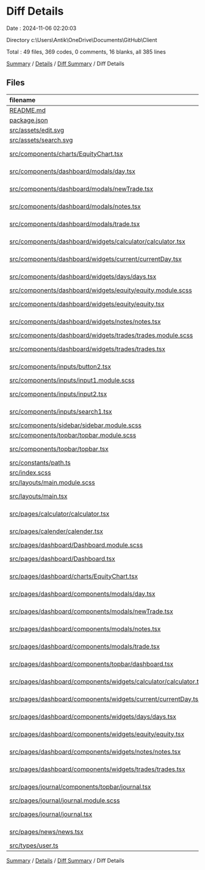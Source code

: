 # Diff Details

Date : 2024-11-06 02:20:03

Directory c:\\Users\\Antik\\OneDrive\\Documents\\GitHub\\Client

Total : 49 files,  369 codes, 0 comments, 16 blanks, all 385 lines

[Summary](results.md) / [Details](details.md) / [Diff Summary](diff.md) / Diff Details

## Files
| filename | language | code | comment | blank | total |
| :--- | :--- | ---: | ---: | ---: | ---: |
| [README.md](/README.md) | Markdown | -8 | 0 | -4 | -12 |
| [package.json](/package.json) | JSON | 1 | 0 | 0 | 1 |
| [src/assets/edit.svg](/src/assets/edit.svg) | XML | 3 | 0 | 1 | 4 |
| [src/assets/search.svg](/src/assets/search.svg) | XML | 3 | 0 | 1 | 4 |
| [src/components/charts/EquityChart.tsx](/src/components/charts/EquityChart.tsx) | TypeScript JSX | -120 | -1 | -3 | -124 |
| [src/components/dashboard/modals/day.tsx](/src/components/dashboard/modals/day.tsx) | TypeScript JSX | -18 | 0 | -2 | -20 |
| [src/components/dashboard/modals/newTrade.tsx](/src/components/dashboard/modals/newTrade.tsx) | TypeScript JSX | -110 | 0 | -6 | -116 |
| [src/components/dashboard/modals/notes.tsx](/src/components/dashboard/modals/notes.tsx) | TypeScript JSX | -92 | 0 | -5 | -97 |
| [src/components/dashboard/modals/trade.tsx](/src/components/dashboard/modals/trade.tsx) | TypeScript JSX | -59 | 0 | -2 | -61 |
| [src/components/dashboard/widgets/calculator/calculator.tsx](/src/components/dashboard/widgets/calculator/calculator.tsx) | TypeScript JSX | -51 | 0 | -3 | -54 |
| [src/components/dashboard/widgets/current/currentDay.tsx](/src/components/dashboard/widgets/current/currentDay.tsx) | TypeScript JSX | -22 | 0 | -2 | -24 |
| [src/components/dashboard/widgets/days/days.tsx](/src/components/dashboard/widgets/days/days.tsx) | TypeScript JSX | -117 | 0 | -9 | -126 |
| [src/components/dashboard/widgets/equity/equity.module.scss](/src/components/dashboard/widgets/equity/equity.module.scss) | SCSS | -21 | 0 | -3 | -24 |
| [src/components/dashboard/widgets/equity/equity.tsx](/src/components/dashboard/widgets/equity/equity.tsx) | TypeScript JSX | -21 | 0 | -3 | -24 |
| [src/components/dashboard/widgets/notes/notes.tsx](/src/components/dashboard/widgets/notes/notes.tsx) | TypeScript JSX | -64 | 0 | -7 | -71 |
| [src/components/dashboard/widgets/trades/trades.module.scss](/src/components/dashboard/widgets/trades/trades.module.scss) | SCSS | -3 | 0 | -1 | -4 |
| [src/components/dashboard/widgets/trades/trades.tsx](/src/components/dashboard/widgets/trades/trades.tsx) | TypeScript JSX | -105 | 0 | -10 | -115 |
| [src/components/inputs/button2.tsx](/src/components/inputs/button2.tsx) | TypeScript JSX | 6 | 0 | 1 | 7 |
| [src/components/inputs/input1.module.scss](/src/components/inputs/input1.module.scss) | SCSS | -1 | 0 | 1 | 0 |
| [src/components/inputs/input2.tsx](/src/components/inputs/input2.tsx) | TypeScript JSX | 19 | 0 | 2 | 21 |
| [src/components/inputs/search1.tsx](/src/components/inputs/search1.tsx) | TypeScript JSX | 13 | 0 | 2 | 15 |
| [src/components/sidebar/sidebar.module.scss](/src/components/sidebar/sidebar.module.scss) | SCSS | -23 | 0 | -6 | -29 |
| [src/components/topbar/topbar.module.scss](/src/components/topbar/topbar.module.scss) | SCSS | -22 | 0 | -3 | -25 |
| [src/components/topbar/topbar.tsx](/src/components/topbar/topbar.tsx) | TypeScript JSX | -87 | 0 | -9 | -96 |
| [src/constants/path.ts](/src/constants/path.ts) | TypeScript | 0 | 0 | 3 | 3 |
| [src/index.scss](/src/index.scss) | SCSS | 1 | 0 | 1 | 2 |
| [src/layouts/main.module.scss](/src/layouts/main.module.scss) | SCSS | -12 | 0 | -3 | -15 |
| [src/layouts/main.tsx](/src/layouts/main.tsx) | TypeScript JSX | 100 | 0 | 13 | 113 |
| [src/pages/calculator/calculator.tsx](/src/pages/calculator/calculator.tsx) | TypeScript JSX | 6 | 0 | -1 | 5 |
| [src/pages/calender/calender.tsx](/src/pages/calender/calender.tsx) | TypeScript JSX | 8 | 0 | 1 | 9 |
| [src/pages/dashboard/Dashboard.module.scss](/src/pages/dashboard/Dashboard.module.scss) | SCSS | -3 | 0 | -1 | -4 |
| [src/pages/dashboard/Dashboard.tsx](/src/pages/dashboard/Dashboard.tsx) | TypeScript JSX | 4 | 0 | 0 | 4 |
| [src/pages/dashboard/charts/EquityChart.tsx](/src/pages/dashboard/charts/EquityChart.tsx) | TypeScript JSX | 120 | 1 | 3 | 124 |
| [src/pages/dashboard/components/modals/day.tsx](/src/pages/dashboard/components/modals/day.tsx) | TypeScript JSX | 18 | 0 | 2 | 20 |
| [src/pages/dashboard/components/modals/newTrade.tsx](/src/pages/dashboard/components/modals/newTrade.tsx) | TypeScript JSX | 129 | 0 | 7 | 136 |
| [src/pages/dashboard/components/modals/notes.tsx](/src/pages/dashboard/components/modals/notes.tsx) | TypeScript JSX | 98 | 0 | 5 | 103 |
| [src/pages/dashboard/components/modals/trade.tsx](/src/pages/dashboard/components/modals/trade.tsx) | TypeScript JSX | 64 | 0 | 1 | 65 |
| [src/pages/dashboard/components/topbar/dashboard.tsx](/src/pages/dashboard/components/topbar/dashboard.tsx) | TypeScript JSX | 111 | 0 | 12 | 123 |
| [src/pages/dashboard/components/widgets/calculator/calculator.tsx](/src/pages/dashboard/components/widgets/calculator/calculator.tsx) | TypeScript JSX | 51 | 0 | 3 | 54 |
| [src/pages/dashboard/components/widgets/current/currentDay.tsx](/src/pages/dashboard/components/widgets/current/currentDay.tsx) | TypeScript JSX | 22 | 0 | 2 | 24 |
| [src/pages/dashboard/components/widgets/days/days.tsx](/src/pages/dashboard/components/widgets/days/days.tsx) | TypeScript JSX | 117 | 0 | 9 | 126 |
| [src/pages/dashboard/components/widgets/equity/equity.tsx](/src/pages/dashboard/components/widgets/equity/equity.tsx) | TypeScript JSX | 22 | 0 | 2 | 24 |
| [src/pages/dashboard/components/widgets/notes/notes.tsx](/src/pages/dashboard/components/widgets/notes/notes.tsx) | TypeScript JSX | 93 | 0 | 8 | 101 |
| [src/pages/dashboard/components/widgets/trades/trades.tsx](/src/pages/dashboard/components/widgets/trades/trades.tsx) | TypeScript JSX | 122 | 0 | 11 | 133 |
| [src/pages/journal/components/topbar/journal.tsx](/src/pages/journal/components/topbar/journal.tsx) | TypeScript JSX | 130 | 0 | 5 | 135 |
| [src/pages/journal/journal.module.scss](/src/pages/journal/journal.module.scss) | SCSS | 0 | 0 | -1 | -1 |
| [src/pages/journal/journal.tsx](/src/pages/journal/journal.tsx) | TypeScript JSX | 33 | 0 | 0 | 33 |
| [src/pages/news/news.tsx](/src/pages/news/news.tsx) | TypeScript JSX | 6 | 0 | -1 | 5 |
| [src/types/user.ts](/src/types/user.ts) | TypeScript | 28 | 0 | 5 | 33 |

[Summary](results.md) / [Details](details.md) / [Diff Summary](diff.md) / Diff Details
